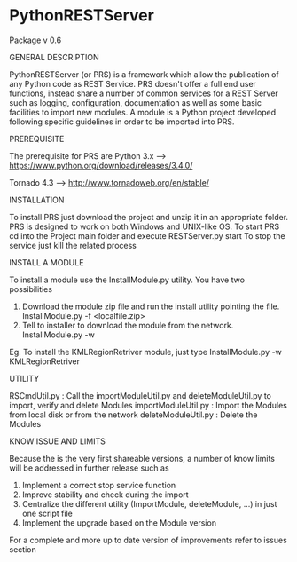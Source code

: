 # PythonRESTServer
Package v 0.6

GENERAL DESCRIPTION

PythonRESTServer (or PRS) is a framework which allow the publication of any Python code as REST Service. PRS doesn't offer a full end user functions, instead share a number of common services for a REST Server such as logging, configuration, documentation as well as some basic facilities to import new modules. A module is a Python project developed following specific guidelines in order to be imported into PRS. 

PREREQUISITE

The prerequisite for PRS are
   Python 3.x  --> https://www.python.org/download/releases/3.4.0/
   
   Tornado 4.3 --> http://www.tornadoweb.org/en/stable/

INSTALLATION

To install PRS just download the project and unzip it in an appropriate folder. PRS is designed to work on both Windows and UNIX-like OS.
 To start PRS cd into the Project main folder and execute RESTServer.py start
 To stop the service just kill the related process

INSTALL A MODULE

To install a module use the InstallModule.py utility. You have two possibilities
  1) Download the module zip file and run the install utility pointing the file. InstallModule.py -f <localfile.zip>
  2) Tell to installer to download the module from the network. InstallModule.py -w <ModuleName>

Eg. To install the KMLRegionRetriver module, just type
    InstallModule.py -w KMLRegionRetriver

UTILITY 

RSCmdUtil.py : Call the importModuleUtil.py and deleteModuleUtil.py to import, verify and delete Modules
importModuleUtil.py : Import the Modules from local disk or from the network
deleteModuleUtil.py : Delete the Modules

KNOW ISSUE AND LIMITS

Because the is the very first shareable versions, a number of know limits will be addressed in further release such as
  1) Implement a correct stop service function
  2) Improve stability and check during the import
  3) Centralize the different utility (ImportModule, deleteModule, ...) in just one script file
  4) Implement the upgrade based on the Module version

For a complete and more up to date version of improvements refer to issues section

